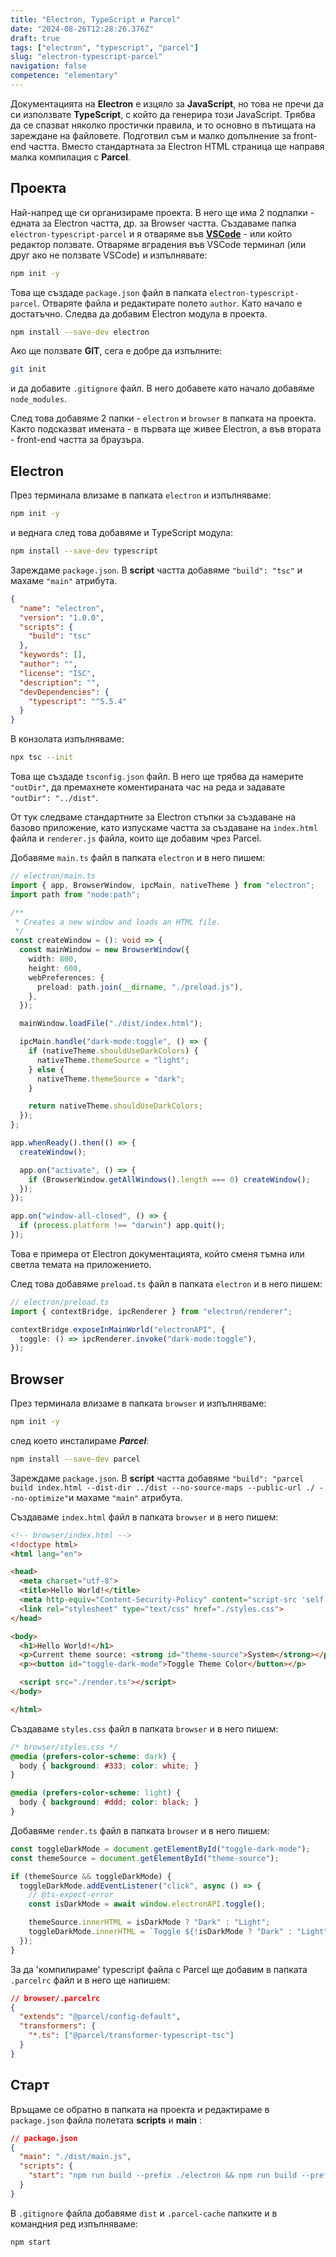 ```yaml
---
title: "Electron, TypeScript и Parcel"
date: "2024-08-26T12:28:26.376Z"
draft: true
tags: ["electron", "typescript", "parcel"]
slug: "electron-typescript-parcel"
navigation: false
competence: "elementary"
---
```


Документацията на **Electron** е изцяло за **JavaScript**, но това не пречи да си използвате **TypeScript**, с който да генерира този JavaScript. Трябва да се спазват няколко простички правила, и то основно в пътищата на зареждане на файловете. Подготвил съм и малко допълнение за front-end частта. Вместо стандартната за Electron HTML страница ще направя малка компилация с **Parcel**.

<!--more-->

## Проекта

Най-напред ще си организираме проекта. В него ще има 2 подпапки - едната за Electron частта, др. за Browser частта. Създаваме папка `electron-typescript-parcel` и я отваряме във [**VSCode**](https://code.visualstudio.com/) - или който редактор ползвате. Отваряме вградения във VSCode терминал (или друг ако не ползвате VSCode) и изпълнявате:

```bash
npm init -y
```

Това ще създаде `package.json` файл в папката `electron-typescript-parcel`. Отваряте файла и редактирате полето `author`. Като начало е достатъчно. Следва да добавим Electron модула в проекта.

```bash
npm install --save-dev electron
```

Ако ще ползвате **GIT**, сега е добре да изпълните:

```bash
git init
```

и да добавите `.gitignore` файл. В него добавете като начало добавяме `node_modules`.

След това добавяме 2 папки - `electron` и `browser` в папката на проекта. Както подсказват имената - в първата ще живее Electron, а във втората - front-end частта за браузъра.

## Electron

През терминала влизаме в папката `electron` и изпълняваме:

```bash
npm init -y
```

и веднага след това добавяме и TypeScript модула:

```bash
npm install --save-dev typescript
```

Зареждаме `package.json`. В **script** частта добавяме `"build": "tsc"` и махаме `"main"` атрибута.

```json
{
  "name": "electron",
  "version": "1.0.0",
  "scripts": {
    "build": "tsc"
  },
  "keywords": [],
  "author": "",
  "license": "ISC",
  "description": "",
  "devDependencies": {
    "typescript": "^5.5.4"
  }
}
```

В конзолата изпълняваме:

```bash
npx tsc --init
```

Това ще създаде `tsconfig.json` файл. В него ще трябва да намерите `"outDir"`, да премахнете коментираната час на реда и задавате `"outDir": "../dist"`.

От тук следваме стандартните за Electron стъпки за създаване на базово приложение, като изпускаме частта за създаване на `index.html` файла и `renderer.js` файла, които ще добавим чрез Parcel.

Добавяме `main.ts` файл в папката `electron` и в него пишем:

```typescript
// electron/main.ts
import { app, BrowserWindow, ipcMain, nativeTheme } from "electron";
import path from "node:path";

/**
 * Creates a new window and loads an HTML file.
 */
const createWindow = (): void => {
  const mainWindow = new BrowserWindow({
    width: 800,
    height: 600,
    webPreferences: {
      preload: path.join(__dirname, "./preload.js"),
    },
  });

  mainWindow.loadFile("./dist/index.html");

  ipcMain.handle("dark-mode:toggle", () => {
    if (nativeTheme.shouldUseDarkColors) {
      nativeTheme.themeSource = "light";
    } else {
      nativeTheme.themeSource = "dark";
    }

    return nativeTheme.shouldUseDarkColors;
  });
};

app.whenReady().then(() => {
  createWindow();

  app.on("activate", () => {
    if (BrowserWindow.getAllWindows().length === 0) createWindow();
  });
});

app.on("window-all-closed", () => {
  if (process.platform !== "darwin") app.quit();
});
```

Това е примера от Electron документацията, който сменя тъмна или светла темата на приложението.

След това добавяме `preload.ts` файл в папката `electron` и в него пишем:

```typescript
// electron/preload.ts
import { contextBridge, ipcRenderer } from "electron/renderer";

contextBridge.exposeInMainWorld("electronAPI", {
  toggle: () => ipcRenderer.invoke("dark-mode:toggle"),
});
```

## Browser

През терминала влизаме в папката `browser` и изпълняваме:

```bash
npm init -y
```

след което инсталираме ***Parcel***:

```bash
npm install --save-dev parcel
```

Зареждаме `package.json`. В **script** частта добавяме `"build": "parcel build index.html --dist-dir ../dist --no-source-maps --public-url ./ --no-optimize"`и махаме `"main"` атрибута.

Създаваме `index.html` файл в папката `browser` и в него пишем:

```html
<!-- browser/index.html -->
<!doctype html>
<html lang="en">

<head>
  <meta charset="utf-8">
  <title>Hello World!</title>
  <meta http-equiv="Content-Security-Policy" content="script-src 'self' 'unsafe-inline';" />
  <link rel="stylesheet" type="text/css" href="./styles.css">
</head>

<body>
  <h1>Hello World!</h1>
  <p>Current theme source: <strong id="theme-source">System</strong></p>
  <p><button id="toggle-dark-mode">Toggle Theme Color</button></p>

  <script src="./render.ts"></script>
</body>

</html>
```

Създаваме `styles.css` файл в папката `browser` и в него пишем:

```css
/* browser/styles.css */
@media (prefers-color-scheme: dark) {
  body { background: #333; color: white; }
}

@media (prefers-color-scheme: light) {
  body { background: #ddd; color: black; }
}
```

Добавяме `render.ts` файл в папката `browser` и в него пишем:

```typescript
const toggleDarkMode = document.getElementById("toggle-dark-mode");
const themeSource = document.getElementById("theme-source");

if (themeSource && toggleDarkMode) {
  toggleDarkMode.addEventListener("click", async () => {
    // @ts-expect-error
    const isDarkMode = await window.electronAPI.toggle();

    themeSource.innerHTML = isDarkMode ? "Dark" : "Light";
    toggleDarkMode.innerHTML = `Toggle ${!isDarkMode ? "Dark" : "Light"} Mode`;
  });
}
```

За да 'компилираме' typescript файла с Parcel ще добавим в папката `.parcelrc` файл и в него ще напишем:

```json
// browser/.parcelrc
{
  "extends": "@parcel/config-default",
  "transformers": {
    "*.ts": ["@parcel/transformer-typescript-tsc"]
  }
}
```

## Старт

Връщаме се обратно в папката на проекта и редактираме в `package.json` файла полетата **scripts** и **main** :

```json
// package.json
{
  "main": "./dist/main.js",
  "scripts": {
    "start": "npm run build --prefix ./electron && npm run build --prefix ./browser && electron ."
  }
}
```

В `.gitignore` файла добавяме `dist` и `.parcel-cache` папките и в командния ред изпълняваме:

```bash
npm start
```